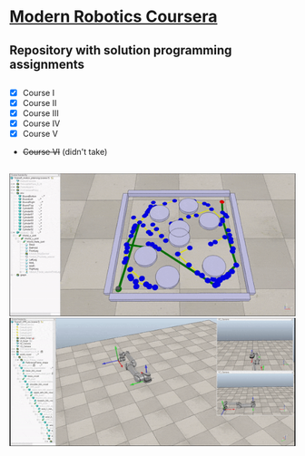 # <a href="https://www.coursera.org/specializations/modernrobotics">Modern Robotics Coursera</a>
## Repository with solution programming assignments

##
- [x] Course I
- [x] Course II
- [x] Course III
- [x] Course IV
- [x] Course V
- ~~Course VI~~ (didn't take)

## 
<img src="resource/rrt.gif">

<img src="resource/arm.gif">

